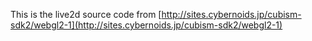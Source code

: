 This is the live2d source code from [http://sites.cybernoids.jp/cubism-sdk2/webgl2-1](http://sites.cybernoids.jp/cubism-sdk2/webgl2-1)
